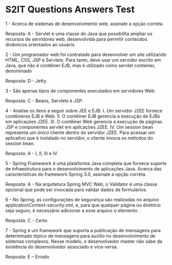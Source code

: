 # S2IT Questions Answers Test

1 - Acerca de sistemas de desenvolvimento web, assinale a opção correta.

Resposta: A - Servlet é uma classe do Java que possibilita ampliar os recursos de servidores web, desenvolvida para permitir conteúdos dinâmicos orientados ao usuário.

2 - Um programador web foi contratado para desenvolver um site utilizando HTML, CSS, JSP e Servlets. Para tanto, deve usar um servidor escrito em Java, que não é contêiner EJB, mas é utilizado como servlet container, denominado

Resposta: D - Jetty.

3 - São apenas tipos de componentes executados em servidores Web:

Resposta: C - Beans, Servlets e JSP.

4 - Analise os itens a seguir sobre JEE e EJB.
I. Um servidor J2EE fornece contêineres EJB e Web.
II. O contêiner EJB gerencia a execução de EJBs em aplicações J2EE.
III. O contêiner Web gerencia a execução de páginas JSP e componentes servlet em aplicações J2EE.
IV. Um session bean representa um único cliente dentro do servidor J2EE. Para acessar um aplicativo que é instalado no servidor, o cliente invoca os métodos do session bean.

Resposta: A - I, II, III e IV.

5 - Spring Framework é uma plataforma Java completa que fornece suporte de infraestrutura para o desenvolvimento de aplicações Java. Acerca das características do framework Spring 3.0, assinale a opção correta.

Resposta: A - Na arquitetura Spring MVC Web, o Validator é uma classe opcional que pode ser invocada para validar dados de formulários.

6 - No Spring, as configurações de segurança são realizadas no arquivo applicationContext-security.xml, e, para que qualquer página ou diretório seja seguro, é necessário adicionar a esse arquivo o elemento <intercept-url>.

Resposta: C - Certo

7 - Spring é um framework que suporta a publicação de mensagens para determinado tópico de mensagens para auxílio no desenvolvimento de sistemas complexos. Nesse modelo, o desenvolvedor master não sabe da existência do desenvolvedor associado e vice-versa.

Resposta: E – Errado
